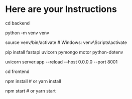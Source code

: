 # Here are your Instructions


<p>cd backend</p>
<p>python -m venv venv</p>
<p>source venv/bin/activate  # Windows: venv\Scripts\activate</p>
<p>pip install fastapi uvicorn pymongo motor python-dotenv</p>
<p>uvicorn server:app --reload --host 0.0.0.0 --port 8001</p>


<p>cd frontend</p>
<p>npm install  # or yarn install</p>
<p>npm start    # or yarn start</p>
